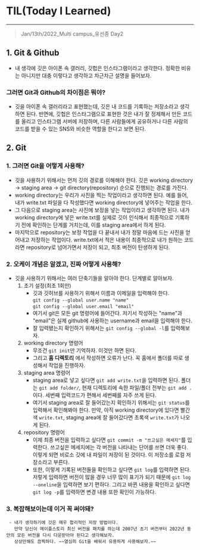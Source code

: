 # TIL(Today I Learned)

___
> Jan/13th/2022_Multi campus_유선종 Day2

## 1. Git & Github
   
 - 내 생각에 깃은 아이폰 속 갤러리, 깃헙은 인스타그램이라고 생각한다. 정확한 비유는 아니지만 대충 이렇다고 생각하고 차근차근 설명을 들어보자.

 ### 그러면 Git과 Github의 차이점은 뭐야?
  - 깃을 아이폰 속 갤러리라고 표현했는데, 깃은 내 코드를 기록하는 저장소라고 생각하면 된다. 반면에, 깃헙은 인스타그램으로 표현한 것은 내가 잘 정제해서 만든 코드를 올리고 인스타그램 서버에 저장하며, 다른 사람들에게 공유하거나 다른 사람의 코드를 받을 수 있는 SNS와 비슷한 역할을 한다고 보면 된다.   

## 2. Git    
  ### 1. 그러면 Git을 어떻게 사용해?   
   -  깃을 사용하기 위해서는 먼저 깃의 경로를 이해해야 한다.    깃은 working directory -> staging area -> git directory(repository) 순으로 진행되는 경로를 가진다.
   -  working directory는 우리가 사진을 찍는 작업이라고 생각하면 된다. 예를 들어, 내가 write.txt 파일을 다 작성했다면 working directory에 넣어주는 작업을 한다.
   -  그 다음으로 staging area는 사진에 보정을 넣는 작업이라고 생각하면 된다. 내가 working directory에 넣은 write.txt를 실제로 깃이 인식해서 최종적으로 기록하기 전에 확인하는 단계를 거치는데, 이를 staging area에서 하게 된다.
   -  마지막으로 repository는 보정 작업을 다 끝내서 내가 정말 마음에 드는 사진을 얻어내고 저장하는 작업이다. write.txt에서 적은 내용이 최종적으로 내가 원하는 코드라면 repository로 넘어가면서 저장이 되고, 최초 버전이 탄생하게 된다.
  
  ### 2. 오케이 개념은 알겠고, 진짜 어떻게 사용해?
   -  깃을 사용하기 위해서는 여러 단축기들을 알아야 한다. 단계별로 알아보자.
         1. 초기 설정(최초 1회만)
            - 깃과 깃허브를 사용하기 위해서 이름과 이메일을 입력해야 한다.   
               `git config --global user.name "name"`    
               `git config --global user.email "email"`   
            - 여기서 git은 모든 git 명령어에 들어간다. 저기서 작성하는 "name"과 "email"은 실제 github에 사용하는 username과 email을 입력해야 한다.
            - 잘 입력됐는지 확인하기 위해서는 `git config --global -l`를 입력해보자.
         1. working directory 명령어
            - 무조건 `git init`만 기억하자. 이것만 하면 된다.
            - 그리고 __홈 디렉토리__ 에서 작성하면 오류가 난다. 꼭 홈에서 폴더를 따로 생성해서 작업을 진행하자.
         2. staging area 명령어
            - staging area로 넣고 싶다면 `git add write.txt`을 입력하면 된다. 폴더는 `git add folder/`, 현재 디렉토리에 속한 파일/폴더 전부는 `git add .`이다. 세번째 입력코드가 편해서 세번째를 자주 쓰게 된다.
            - 여기서 staging area로 잘 들어갔는지 확인하기 위해서는 `git status`를 입력해서 확인해봐야 한다. 만약, 아직 working directory에 있다면 빨간색 `write.txt`, staging area에 잘 들어갔다면 초록색 `write.txt`가 나오게 된다.
         3. repository 명령어
            - 이제 최종 버전을 입력하고 싶다면 `git commit -m "쓰고싶은 메세지"`를 입력한다. 쓰고싶은 메세지에는 각 버전을 나타내는 단어를 쓰면 더욱 좋다. 이렇게 되면 비로소 깃에 내 파일이 저장이 된 것이다. 이 저장소를 로컬 저장소라고 부른다.
            - 또한, 이렇게 기록된 버전들을 확인하고 싶다면 `git log`를 입력하면 된다. 저렇게 입력하면 버전이 많을 경우 너무 많이 표기가 되기 때문에 `git log --oneline`을 입력하면 보기 편하다. 그리고 바뀐 내용을 확인하고 싶다면 `git log -p`를 입력하면 변경 내용 또한 확인이 가능하다.
  ### 3. 복잡해보이는데 이거 꼭 써야돼?
     - 내가 생각하기에 깃은 매우 합리적인 저장 방법이다.    
       만약 당신이 메이플스토리 최신 버전을 패치를 하는데 2007년 초기 버전부터 2022년 동안의 모든 버전을 다시 다운받아야 된다고 생각해보자.    
       상상만해도 끔찍하다. ~~열심히 Git을 배워서 유용하게 사용해보자.~~